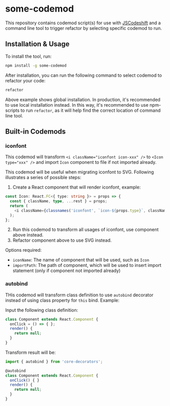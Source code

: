 # some-codemod

This repository contains codemod script(s) for use with [JSCodeshift](https://github.com/facebook/jscodeshift) and a command line tool to trigger refactor by selecting specific codemod to run.

## Installation & Usage

To install the tool, run:

```bash
npm install -g some-codemod
```

After installation, you can run the following command to select codemod to refactor your code:

```bash
refactor
```

Above example shows global installation. In production, it's recommended to use local installation instead. In this way, it's recommended to use npm-scripts to run `refactor`, as it will help find the correct location of command line tool.

## Built-in Codemods

### iconfont

This codemod will transform `<i className="iconfont icon-xxx" />` to `<Icon type="xxx" />` and import `Icon` component to file if not imported already.

This codemod will be useful when migrating iconfont to SVG. Following illustrates a series of possible steps:

1. Create a React component that will render iconfont, example:

```typescript
const Icon: React.FC<{ type: string }> = props => {
  const { className, type, ...rest } = props;
  return (
    <i className={classnames('iconfont', `icon-${props.type}`, className)} {...rest} />
  );
};
```

2. Run this codemod to transform all usages of iconfont, use component above instead.
3. Refactor component above to use SVG instead.

Options required:

+ `iconName`: The name of component that will be used, such as `Icon`
+ `importPath`: The path of component, which will be used to insert import statement (only if component not imported already)

### autobind

THis codemod will transform class definition to use `autobind` decorator instead of using class property for `this` bind. Example:

Input the following class definition:

```javascript
class Component extends React.Component {
  onClick = () => { };
  render() {
    return null;
  }
}
```

Transform result will be:

```javascript
import { autobind } from 'core-decorators';

@autobind
class Component extends React.Component {
  onClick() { }
  render() {
    return null;
  }
}
```
